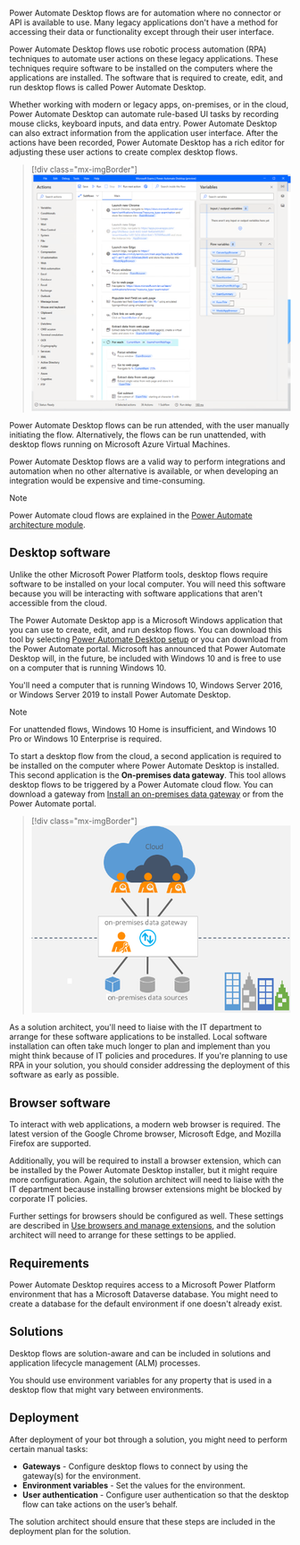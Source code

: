 Power Automate Desktop flows are for automation where no connector or API is available to use. Many legacy applications don't have a method for accessing their data or functionality except through their user interface.

Power Automate Desktop flows use robotic process automation (RPA) techniques to automate user actions on these legacy applications. These techniques require software to be installed on the computers where the applications are installed. The software that is required to create, edit, and run desktop flows is called Power Automate Desktop.

Whether working with modern or legacy apps, on-premises, or in the cloud, Power Automate Desktop can automate rule-based UI tasks by recording mouse clicks, keyboard inputs, and data entry. Power Automate Desktop can also extract information from the application user interface. After the actions have been recorded, Power Automate Desktop has a rich editor for adjusting these user actions to create complex desktop flows.

> [!div class="mx-imgBorder"]
> [![Screenshot of Power Automate Desktop flow designer.](../media/2-desktop-flow-designer.png)](../media/2-desktop-flow-designer.png#lightbox)

Power Automate Desktop flows can be run attended, with the user manually initiating the flow. Alternatively, the flows can be run unattended, with desktop flows running on Microsoft Azure Virtual Machines.

Power Automate Desktop flows are a valid way to perform integrations and automation when no other alternative is available, or when developing an integration would be expensive and time-consuming.

> [!NOTE]
> Power Automate cloud flows are explained in the [Power Automate architecture module](https://docs.microsoft.com/learn/modules/power-automate-architecture/?azure-portal=true).

## Desktop software

Unlike the other Microsoft Power Platform tools, desktop flows require software to be installed on your local computer. You will need this software because you will be interacting with software applications that aren't accessible from the cloud.

The Power Automate Desktop app is a Microsoft Windows application that you can use to create, edit, and run desktop flows. You can download this tool by selecting [Power Automate Desktop setup](https://go.microsoft.com/fwlink/?linkid=2102613) or you can download from the Power Automate portal. Microsoft has announced that Power Automate Desktop will, in the future, be included with Windows 10 and is free to use on a computer that is running Windows 10.

You'll need a computer that is running Windows 10, Windows Server 2016, or Windows Server 2019 to install Power Automate Desktop.

> [!NOTE]
> For unattended flows, Windows 10 Home is insufficient, and Windows 10 Pro or Windows 10 Enterprise is required.

To start a desktop flow from the cloud, a second application is required to be installed on the computer where Power Automate Desktop is installed. This second application is the **On-premises data gateway**. This tool allows desktop flows to be triggered by a Power Automate cloud flow. You can download a gateway from [Install an on-premises data gateway](https://docs.microsoft.com/data-integration/gateway/service-gateway-install/?azure-portal=true) or from the Power Automate portal.

> [!div class="mx-imgBorder"]
> [![Diagram of the On-premises data gateway application.](../media/2-on-premises-data-gateway.png)](../media/2-on-premises-data-gateway.png#lightbox)

As a solution architect, you'll need to liaise with the IT department to arrange for these software applications to be installed. Local software installation can often take much longer to plan and implement than you might think because of IT policies and procedures. If you're planning to use RPA in your solution, you should consider addressing the deployment of this software as early as possible.

## Browser software

To interact with web applications, a modern web browser is required. The latest version of the Google Chrome browser, Microsoft Edge, and Mozilla Firefox are supported.

Additionally, you will be required to install a browser extension, which can be installed by the Power Automate Desktop installer, but it might require more configuration. Again, the solution architect will need to liaise with the IT department because installing browser extensions might be blocked by corporate IT policies.

Further settings for browsers should be configured as well. These settings are described in [Use browsers and manage extensions](https://docs.microsoft.com/power-automate/desktop-flows/using-browsers/?azure-portal=true), and the solution architect will need to arrange for these settings to be applied.

## Requirements

Power Automate Desktop requires access to a Microsoft Power Platform environment that has a Microsoft Dataverse database. You might need to create a database for the default environment if one doesn't already exist.

## Solutions

Desktop flows are solution-aware and can be included in solutions and application lifecycle management (ALM) processes.

You should use environment variables for any property that is used in a desktop flow that might vary between environments.

## Deployment

After deployment of your bot through a solution, you might need to perform certain manual tasks:

- **Gateways** - Configure desktop flows to connect by using the gateway(s) for the environment.
- **Environment variables** - Set the values for the environment.
- **User authentication** - Configure user authentication so that the desktop flow can take actions on the user’s behalf.

The solution architect should ensure that these steps are included in the deployment plan for the solution.
